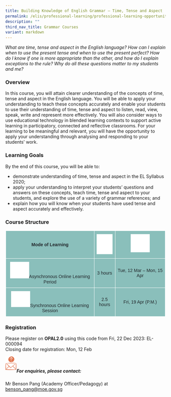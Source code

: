```yaml
---
title: Building Knowledge of English Grammar – Time, Tense and Aspect
permalink: /elis/professional-learning/professional-learning-opportunities/time-tense-and-aspect/
description: ""
third_nav_title: Grammar Courses
variant: markdown
---
```

<em>What are time, tense and aspect in the English language? How can I explain when to use the present tense and when to use the present perfect? How do I know if one is more appropriate than the other, and how do I explain exceptions to the rule? Why do all these questions matter to my students and me?</em>

### Overview

In this course, you will attain clearer understanding of the concepts of time, tense and aspect in the English language. You will be able to apply your understanding to teach these concepts accurately and enable your students to use their understanding of time, tense and aspect to listen, read, view, speak, write and represent more effectively. You will also consider ways to use educational technology in blended learning contexts to support active learning in participatory, connected and reflective classrooms. For your learning to be meaningful and relevant, you will have the opportunity to apply your understanding through analysing and responding to your students’ work.

### Learning Goals


By the end of this course, you will be able to:

* demonstrate understanding of time, tense and aspect in the EL Syllabus 2020;
* apply your understanding to interpret your students’ questions and answers on these concepts, teach time, tense and aspect to your students, and explore the use of a variety of grammar references; and
* explain how you will know when your students have used tense and aspect accurately and effectively.


### Course Structure

<style type="text/css">
.tg  {border-collapse:collapse;border-spacing:0;}
.tg td{border-color:black;border-style:solid;border-width:1px;font-family:Arial, sans-serif;font-size:14px;
  overflow:hidden;padding:10px 5px;word-break:normal;}
.tg th{border-color:black;border-style:solid;border-width:1px;font-family:Arial, sans-serif;font-size:14px;
  font-weight:normal;overflow:hidden;padding:10px 5px;word-break:normal;}
.tg .tg-y050{background-color:#8abfbb;color:#212529;text-align:center;vertical-align:middle}
.tg .tg-h3mj{background-color:#8abfbb;color:#212529;font-weight:bold;text-align:center;vertical-align:middle}
.tg .tg-thnp{background-color:#8abfbb;color:#212529;font-weight:bold;text-align:center;vertical-align:top}
.tg .tg-ta8k{background-color:#8abfbb;color:#212529;text-align:center;vertical-align:top}
</style>
<table style="border: 1px solid white" class="tg">
<thead>
  <tr>
    <th style="border: 1px solid white" class="tg-h3mj">Mode of Learning</th>
    <th style="border: 1px solid white" class="tg-thnp"><img style="width:50px" alt="Picture7" src="/images/picture7.png"></th>
    <th style="border: 1px solid white" class="tg-thnp"><img style="width:60px" alt="Picture8" src="/images/picture8.png"></th>
  </tr>
</thead>
<tbody>
  <tr>
    <td style="border: 1px solid white" class="tg-ta8k"><img style="width:60px" alt="Picture9" src="/images/picture9.png">Asynchronous Online Learning Period           </td>
    <td style="border: 1px solid white" class="tg-y050">3 hours</td>
    <td style="border: 1px solid white" class="tg-y050">Tue, 12 Mar – Mon, 15 Apr</td>
  </tr>
  <tr>
    <td style="border: 1px solid white" class="tg-ta8k"><img style="width:60px" alt="Picture10" src="/images/picture10.png">Synchronous Online Learning Session           </td>
    <td style="border: 1px solid white" class="tg-y050">2.5 hours</td>
    <td style="border: 1px solid white" class="tg-y050">Fri, 19 Apr (P.M.)</td>
  </tr>
</tbody>
</table>
		
### Registration

Please register on&nbsp;**OPAL2.0**&nbsp;using this code from Fri, 22 Dec 2023:&nbsp;EL-000094 <br>
Closing date for registration: Mon, 12 Feb

<img align="left" style="width:7%" src="/images/picture17.png"><br>

##### For enquiries, please contact:
Mr Benson Pang (Academy Officer/Pedagogy) at
<a href="mailto:benson_pang@moe.gov.sg">benson_pang@moe.gov.sg</a>